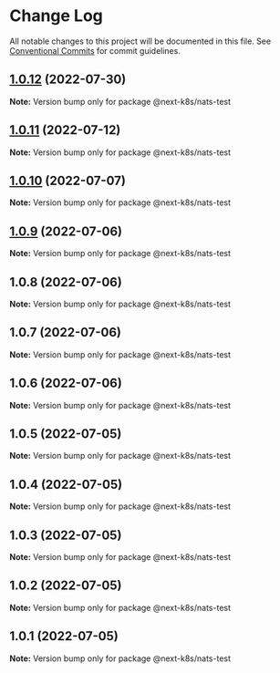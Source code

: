 # Change Log

All notable changes to this project will be documented in this file.
See [Conventional Commits](https://conventionalcommits.org) for commit guidelines.

## [1.0.12](https://github.com/mathiscode/next-k8s/compare/@next-k8s/nats-test@1.0.11...@next-k8s/nats-test@1.0.12) (2022-07-30)

**Note:** Version bump only for package @next-k8s/nats-test





## [1.0.11](https://github.com/mathiscode/next-k8s/compare/@next-k8s/nats-test@1.0.10...@next-k8s/nats-test@1.0.11) (2022-07-12)

**Note:** Version bump only for package @next-k8s/nats-test





## [1.0.10](https://github.com/mathiscode/next-k8s-boilerplate/compare/@next-k8s/nats-test@1.0.9...@next-k8s/nats-test@1.0.10) (2022-07-07)

**Note:** Version bump only for package @next-k8s/nats-test





## [1.0.9](https://github.com/mathiscode/next-k8s-boilerplate/compare/@next-k8s/nats-test@1.0.8...@next-k8s/nats-test@1.0.9) (2022-07-06)

**Note:** Version bump only for package @next-k8s/nats-test





## 1.0.8 (2022-07-06)

**Note:** Version bump only for package @next-k8s/nats-test





## 1.0.7 (2022-07-06)

**Note:** Version bump only for package @next-k8s/nats-test





## 1.0.6 (2022-07-06)

**Note:** Version bump only for package @next-k8s/nats-test





## 1.0.5 (2022-07-05)

**Note:** Version bump only for package @next-k8s/nats-test





## 1.0.4 (2022-07-05)

**Note:** Version bump only for package @next-k8s/nats-test





## 1.0.3 (2022-07-05)

**Note:** Version bump only for package @next-k8s/nats-test





## 1.0.2 (2022-07-05)

**Note:** Version bump only for package @next-k8s/nats-test





## 1.0.1 (2022-07-05)

**Note:** Version bump only for package @next-k8s/nats-test
